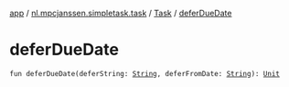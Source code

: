 [app](../../index.md) / [nl.mpcjanssen.simpletask.task](../index.md) / [Task](index.md) / [deferDueDate](.)

# deferDueDate

`fun deferDueDate(deferString: `[`String`](https://kotlinlang.org/api/latest/jvm/stdlib/kotlin/-string/index.html)`, deferFromDate: `[`String`](https://kotlinlang.org/api/latest/jvm/stdlib/kotlin/-string/index.html)`): `[`Unit`](https://kotlinlang.org/api/latest/jvm/stdlib/kotlin/-unit/index.html)